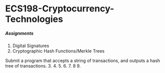 # ECS198-Cryptocurrency-Technologies

##### Assignments
1. Digital Signatures
2. Cryptographic Hash Functions/Merkle Trees

  Submit a program that accepts a string of transactions, and outputs a hash tree of transactions.
3.
4.
5.
6.
7.
8
9.

